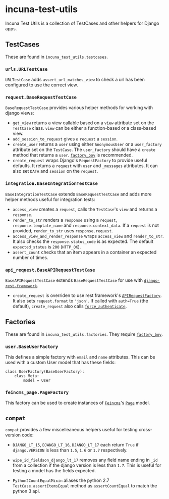 # incuna-test-utils

Incuna Test Utils is a collection of TestCases and other helpers for Django apps.

## TestCases

These are found in `incuna_test_utils.testcases`.

### `urls.URLTestCase`

`URLTestCase` adds `assert_url_matches_view` to check a url has been configured to use the correct view.

### `request.BaseRequestTestCase`

`BaseRequestTestCase` provides various helper methods for working with django views:

* `get_view` returns a view callable based on a `view` attribute set on the `TestCase` class. `view` can be either a function-based or a class-based view.
* `add_session_to_request` gives a `request` a `session`.
* `create_user` returns a `user` using either `AnonymousUser` or a `user_factory` attribute set on the `TestCase`. The `user_factory` should have a `create` method that returns a `user`. [`factory_boy`](http://factoryboy.readthedocs.org/en/latest/index.html) is recommended.
* `create_request` wraps Django's `RequestFactory` to provide useful defaults. It returns a `request` with `user` and `_messages` attributes. It can also set `DATA` and `session` on the `request`.

### `integration.BaseIntegrationTestCase`

`BaseIntegrationTestCase` extends `BaseRequestTestCase` and adds more helper methods useful for integration tests:

* `access_view` creates a `request`, calls the `TestCase`'s `view` and returns a `response`.
* `render_to_str` renders a `response` using a `request`, `response.template_name` and `response.context_data`. If a `request` is not provided, `render_to_str` uses `response.request`.
* `access_view_and_render_response` wraps `access_view` and `render_to_str`. It also checks the `response.status_code` is as expected. The default `expected_status` is `200` (`HTTP_OK`).
* `assert_count` checks that an item appears in a container an expected number of times.

### `api_request.BaseAPIRequestTestCase`

`BaseAPIRequestTestCase` extends `BaseRequestTestCase` for use with [`django-rest-framework`](http://www.django-rest-framework.org/).

* `create_request` is overriden to use rest framework's [`APIRequestFactory`](http://www.django-rest-framework.org/api-guide/testing#apirequestfactory). It also sets `request.format` to `'json'`. If called with `auth=True` (the default), `create_request` also calls [`force_authenticate`](http://www.django-rest-framework.org/api-guide/testing#forcing-authentication).

## Factories

These are found in `incuna_test_utils.factories`. They require [`factory_boy`](http://factoryboy.readthedocs.org/en/latest/index.html).

### `user.BaseUserFactory`

This defines a simple factory with `email` and `name` attributes. This can be used with a custom User model that has these fields:

    class UserFactory(BaseUserFactory):
        class Meta:
            model = User

### `feincms_page.PageFactory`

This factory can be used to create instances of [`Feincms`](http://feincms-django-cms.readthedocs.org/en/latest/index.html)'s [`Page`](http://feincms-django-cms.readthedocs.org/en/latest/page.html) model.


## `compat`

`compat` provides a few miscelleaneous helpers useful for testing cross-version code:

* `DJANGO_LT_15`, `DJANGO_LT_16`, `DJANGO_LT_17` each return `True` if `django.VERSION` is less than `1.5`, `1.6` or `1.7` respectively.

* `wipe_id_fieldson_django_lt_17` removes any field name ending in `_id` from a collection if the django version is less than `1.7`. This is useful for testing a model has the fields expected.

* `Python2CountEqualMixin` aliases the python 2.7 `TestCase.assertItemsEqual` method as `assertCountEqual` to match the python 3 api.
